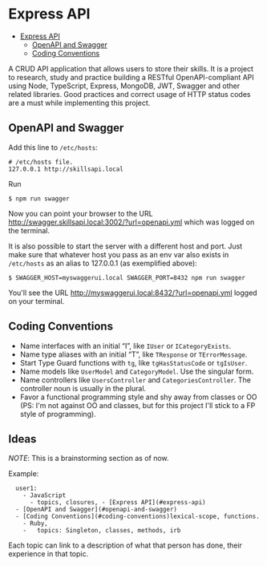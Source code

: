 # Express API

- [Express API](#express-api)
  - [OpenAPI and Swagger](#openapi-and-swagger)
  - [Coding Conventions](#coding-conventions)

A CRUD API application that allows users to store their skills. It is a project to research, study and practice building a RESTful OpenAPI-compliant API using Node, TypeScript, Express, MongoDB, JWT, Swagger and other related libraries. Good practices and correct usage of HTTP status codes are a must while implementing this project.

## OpenAPI and Swagger

Add this line to `/etc/hosts`:

```
# /etc/hosts file.
127.0.0.1 http://skillsapi.local
```

Run

```
$ npm run swagger
```

Now you can point your browser to the URL http://swagger.skillsapi.local:3002/?url=openapi.yml which was logged on the terminal.

It is also possible to start the server with a different host and port. Just make sure that whatever host you pass as an env var also exists in `/etc/hosts` as an alias to 127.0.0.1 (as exemplified above):

```
$ SWAGGER_HOST=myswaggerui.local SWAGGER_PORT=8432 npm run swagger
```

You'll see the URL http://myswaggerui.local:8432/?url=openapi.yml logged on your terminal.


## Coding Conventions

- Name interfaces with an initial “I”, like `IUser` or `ICategoryExists`.
- Name type aliases with an initial “T”, like `TResponse` or `TErrorMessage`.
- Start Type Guard functions with `tg`, like `tgHasStatusCode` or `tgIsUser`.
- Name models like `UserModel` and `CategoryModel`. Use the singular form.
- Name controllers like `UsersController` and `CategoriesController`. The controller noun is usually in the plural.
- Favor a functional programming style and shy away from classes or OO (PS: I'm not against OO and classes, but for this project I'll stick to a FP style of programming).



## Ideas

*NOTE*: This is a brainstorming section as of now.

Example:

```
  user1:
    - JavaScript
      - topics, closures, - [Express API](#express-api)
  - [OpenAPI and Swagger](#openapi-and-swagger)
  - [Coding Conventions](#coding-conventions)lexical-scope, functions.
    - Ruby,
    -   topics: Singleton, classes, methods, irb
```

Each topic can link to a description of what that person has done, their experience in that topic.

